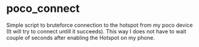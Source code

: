 # poco_connect

Simple script to bruteforce connection to the hotspot from my poco device (It will try to connect untill it succeeds). This way I does not have to wait couple of seconds after enabling the Hotspot on my phone. 
